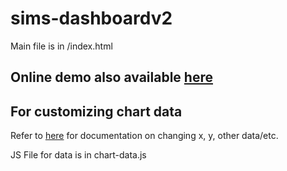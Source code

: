 # sims-dashboardv2
Main file is in /index.html

## Online demo also available [here](https://aoponcedeleon.github.io/sims-dashboardv2/index.html)

## For customizing chart data
Refer to [here](https://apexcharts.com/docs/installation/) for documentation on changing x, y, other data/etc.

JS File for data is in chart-data.js
